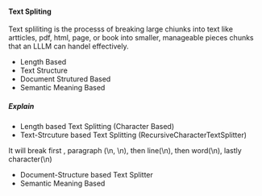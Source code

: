 #### Text Spliting

Text spliliting is the processs of breaking large chiunks into text like artticles, pdf, html, page, or book into smaller, manageable pieces chunks that an LLLM can handel effectively.

* Length Based
* Text Structure
* Document Strutured Based
* Semantic Meaning Based

##### Explain

* Length based Text Splitting (Character Based)
* Text-Strcuture based Text Splitting (RecursiveCharacterTextSplitter)

It will break first , paragraph (\n, \n), then line(\n), then word(\n), lastly character(\n)

* Document-Structure based Text Splitter
* Semantic Meaning Based
